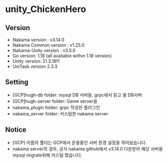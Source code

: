 # unity_ChickenHero  

## Version
- Nakama version : v3.14.0 
- Nakama Common version : v1.25.0  
- Nakama-Unity version : v3.5.0  
- Go version: 1.18 (all available within 1.18 version)  
- Unity version: 21.3.18f1  
- UniTask version 2.3.3

## Setting
- [GCP]hugh-db folder: mysql DB 서버용, grpc에서 읽고 쓸 DB서버  
- [GCP]hugh-server folder: Game server용
- nakama_plugin folder: grpc 작성한 플러그인  
- nakama_server folder: 커스텀한 nakama server  

## Notice
- [GCP] 이름의 폴더는 GCP에서 운용중인 서버 환경 설정을 적어놨습니다.  
- nakama server의 경우, 공식 nakama github에서 v3.14.0 다운받아 해당 서버용 mysql migrate위해 커스텀 했습니다.    
